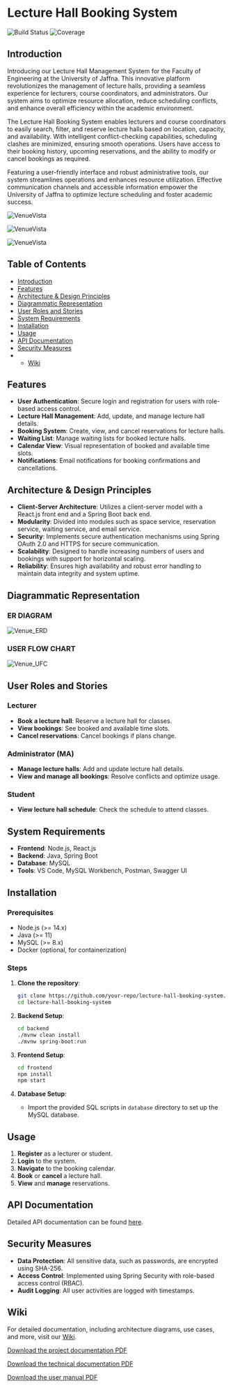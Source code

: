 
# Lecture Hall Booking System

![Build Status](https://img.shields.io/badge/build-passing-brightgreen.svg)
![Coverage](https://img.shields.io/badge/coverage-100%25-brightgreen.svg)

## Introduction

Introducing our Lecture Hall Management System for the Faculty of Engineering at the University of Jaffna. This innovative platform revolutionizes the management of lecture halls, providing a seamless experience for lecturers, course coordinators, and administrators. Our system aims to optimize resource allocation, reduce scheduling conflicts, and enhance overall efficiency within the academic environment.

The Lecture Hall Booking System enables lecturers and course coordinators to easily search, filter, and reserve lecture halls based on location, capacity, and availability. With intelligent conflict-checking capabilities, scheduling clashes are minimized, ensuring smooth operations. Users have access to their booking history, upcoming reservations, and the ability to modify or cancel bookings as required.

Featuring a user-friendly interface and robust administrative tools, our system streamlines operations and enhances resource utilization. Effective communication channels and accessible information empower the University of Jaffna to optimize lecture scheduling and foster academic success.

![VenueVista](https://github.com/RuwanPradeep0/VenueVista/blob/main/docs/Images/HomePage.png)


![VenueVista](https://github.com/RuwanPradeep0/VenueVista/blob/main/docs/Images/ManageReservations.png)


![VenueVista](https://github.com/RuwanPradeep0/VenueVista/blob/main/docs/Images/ManageWaitings.png)

## Table of Contents

- [Introduction](#introduction)
- [Features](#features)
- [Architecture & Design Principles](#architecture--design-principles)
- [Diagrammatic Representation](#diagrammatic-representation)
- [User Roles and Stories](#user-roles-and-stories)
- [System Requirements](#system-requirements)
- [Installation](#installation)
- [Usage](#usage)
- [API Documentation](#api-documentation)
- [Security Measures](#security-measures)
- - [Wiki](#wiki)

## Features

- **User Authentication**: Secure login and registration for users with role-based access control.
- **Lecture Hall Management**: Add, update, and manage lecture hall details.
- **Booking System**: Create, view, and cancel reservations for lecture halls.
- **Waiting List**: Manage waiting lists for booked lecture halls.
- **Calendar View**: Visual representation of booked and available time slots.
- **Notifications**: Email notifications for booking confirmations and cancellations.

## Architecture & Design Principles

- **Client-Server Architecture**: Utilizes a client-server model with a React.js front end and a Spring Boot back end.
- **Modularity**: Divided into modules such as space service, reservation service, waiting service, and email service.
- **Security**: Implements secure authentication mechanisms using Spring OAuth 2.0 and HTTPS for secure communication.
- **Scalability**: Designed to handle increasing numbers of users and bookings with support for horizontal scaling.
- **Reliability**: Ensures high availability and robust error handling to maintain data integrity and system uptime.

## Diagrammatic Representation
### ER DIAGRAM 

![Venue_ERD](https://github.com/RuwanPradeep0/VenueVista/blob/main/docs/Images/ER_Diagram.png)

### USER FLOW CHART 

![Venue_UFC](https://github.com/RuwanPradeep0/VenueVista/blob/main/docs/Images/UserFlowChart.png)

## User Roles and Stories

### Lecturer
- **Book a lecture hall**: Reserve a lecture hall for classes.
- **View bookings**: See booked and available time slots.
- **Cancel reservations**: Cancel bookings if plans change.

### Administrator (MA)
- **Manage lecture halls**: Add and update lecture hall details.
- **View and manage all bookings**: Resolve conflicts and optimize usage.

### Student
- **View lecture hall schedule**: Check the schedule to attend classes.

## System Requirements

- **Frontend**: Node.js, React.js
- **Backend**: Java, Spring Boot
- **Database**: MySQL
- **Tools**: VS Code, MySQL Workbench, Postman, Swagger UI

## Installation

### Prerequisites

- Node.js (>= 14.x)
- Java (>= 11)
- MySQL (>= 8.x)
- Docker (optional, for containerization)

### Steps

1. **Clone the repository**:
    ```sh
    git clone https://github.com/your-repo/lecture-hall-booking-system.git
    cd lecture-hall-booking-system
    ```

2. **Backend Setup**:
    ```sh
    cd backend
    ./mvnw clean install
    ./mvnw spring-boot:run
    ```

3. **Frontend Setup**:
    ```sh
    cd frontend
    npm install
    npm start
    ```

4. **Database Setup**:
    - Import the provided SQL scripts in `database` directory to set up the MySQL database.

## Usage

1. **Register** as a lecturer or student.
2. **Login** to the system.
3. **Navigate** to the booking calendar.
4. **Book** or **cancel** a lecture hall.
5. **View** and **manage** reservations.

## API Documentation

Detailed API documentation can be found [here](https://github.com/RuwanPradeep0/VenueVista/wiki/API-Documentation).

## Security Measures

- **Data Protection**: All sensitive data, such as passwords, are encrypted using SHA-256.
- **Access Control**: Implemented using Spring Security with role-based access control (RBAC).
- **Audit Logging**: All user activities are logged with timestamps.

## Wiki

For detailed documentation, including architecture diagrams, use cases, and more, visit our [Wiki](https://github.com/RuwanPradeep0/VenueVista/wiki).

[Download the project documentation PDF](https://github.com/RuwanPradeep0/VenueVista/blob/documentation/docs/PROJECT_DOCUMENTATION%20-%20Lecture%20Hall%20Booking%20System.pdf)

[Download the technical documentation PDF](https://github.com/RuwanPradeep0/VenueVista/blob/documentation/docs/TECHNICAL%20DOCUMENTATION-Lecture%20hall%20booking%20system.pdf)

[Download the user manual  PDF](https://github.com/RuwanPradeep0/VenueVista/blob/documentation/docs/VENUEVISTA%20user%20Guide.pdf)
